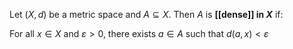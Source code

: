 Let $(X, d)$ be a metric space and $A \subseteq X$. Then $A$ is **[[dense]] in $X$** if:

For all $x \in X$ and $\varepsilon > 0$, there exists $a \in A$ such that $d(a, x) < \varepsilon$